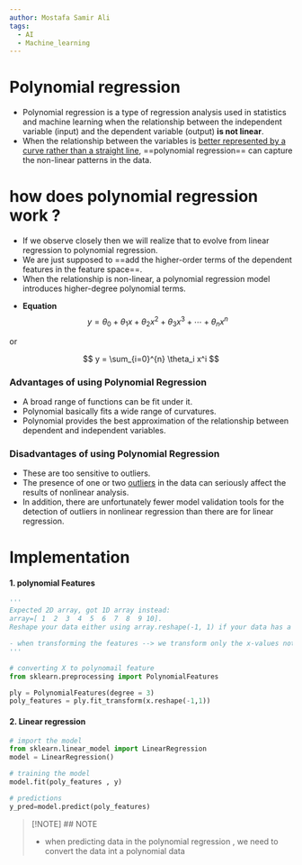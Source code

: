 ```yaml
---
author: Mostafa Samir Ali
tags:
  - AI
  - Machine_learning
---
```


# Polynomial regression
- Polynomial regression is a type of regression analysis used in statistics and machine learning when the relationship between the independent variable (input) and the dependent variable (output) **is not linear**.
- When the relationship between the variables is <u>better represented by a curve rather than a straight line</u>, ==polynomial regression== can capture the non-linear patterns in the data.

# how does polynomial regression work ?
- If we observe closely then we will realize that to evolve from linear regression to polynomial regression. 
- We are just supposed to ==add the higher-order terms of the dependent features in the feature space==.
- When the relationship is non-linear, a polynomial regression model introduces higher-degree polynomial terms.

* **Equation**
$$
y = \theta_0 + \theta_1 x + \theta_2 x^2 + \theta_3 x^3 + \cdots + \theta_n x^n
$$

or

$$
y = \sum_{i=0}^{n} \theta_i x^i
$$


### ****Advantages of using Polynomial Regression****

- A broad range of functions can be fit under it.
- Polynomial basically fits a wide range of curvatures.
- Polynomial provides the best approximation of the relationship between dependent and independent variables.

### ****Disadvantages of using Polynomial Regression**** 

- These are too sensitive to outliers.
- The presence of one or two [outliers](https://www.geeksforgeeks.org/machine-learning-outlier/) in the data can seriously affect the results of nonlinear analysis.
- In addition, there are unfortunately fewer model validation tools for the detection of outliers in nonlinear regression than there are for linear regression.

# Implementation
#### 1. polynomial Features
```python
'''
Expected 2D array, got 1D array instead:
array=[ 1  2  3  4  5  6  7  8  9 10].
Reshape your data either using array.reshape(-1, 1) if your data has a single feature or array.reshape(1, -1) if it contains a single sample.

- when transforming the features --> we transform only the x-values not the y
'''

# converting X to polynomail feature
from sklearn.preprocessing import PolynomialFeatures

ply = PolynomialFeatures(degree = 3)
poly_features = ply.fit_transform(x.reshape(-1,1))
```
#### 2. Linear regression
```python
# import the model
from sklearn.linear_model import LinearRegression
model = LinearRegression()

# training the model
model.fit(poly_features , y)

# predictions
y_pred=model.predict(poly_features)
```

> [!NOTE] ## NOTE
> - when predicting data in the polynomial regression , we need to convert the data int a polynomial data